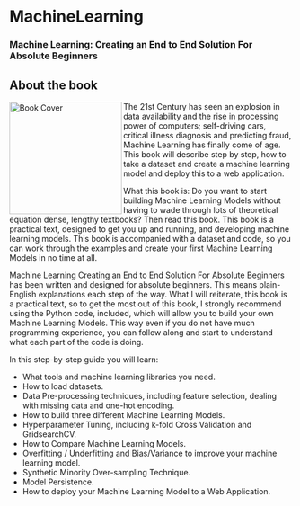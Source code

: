 # MachineLearning


###  Machine Learning: Creating an End to End Solution For Absolute Beginners




## About the book
<a target="_blank" href="https://www.amazon.co.uk/Machine-Learning-Creating-Solution-Beginners-ebook/dp/B07JB516BF/ref=sr_1_3?ie=UTF8&qid=1543154677&sr=8-3&keywords=machine+learning+for+absolute+beginners">
  <img src="https://github.com/tullshaun/MachineLearning/img/book.jpg" alt="Book Cover" width="200" align="left"/>
</a>


The 21st Century has seen an explosion in data availability and the rise in processing power of computers; self-driving cars, critical illness diagnosis and predicting fraud, Machine Learning has finally come of age. This book will describe step by step, how to take a dataset and create a machine learning model and deploy this to a web application. 

What this book is:
Do you want to start building Machine Learning Models without having to wade through lots of theoretical equation dense, lengthy textbooks? Then read this book.
This book is a practical text, designed to get you up and running, and developing machine learning models. This book is accompanied with a dataset and code, so you can work through the examples and create your first Machine Learning Models in no time at all. 

Machine Learning Creating an End to End Solution For Absolute Beginners has been written and designed for absolute beginners. This means plain-English explanations each step of the way. What I will reiterate, this book is a practical text, so to get the most out of this book, I strongly recommend using the Python code, included, which will allow you to build your own Machine Learning Models. This way even if you do not have much programming experience, you can follow along and start to understand what each part of the code is doing.


In this step-by-step guide you will learn:

- What tools and machine learning libraries you need.
- How to load datasets.
- Data Pre-processing techniques, including feature selection, dealing with missing data and one-hot encoding.
- How to build three different Machine Learning Models.
- Hyperparameter Tuning, including k-fold Cross Validation and GridsearchCV.
- How to Compare Machine Learning Models.
- Overfitting / Underfitting and Bias/Variance to improve your machine learning model.
- Synthetic Minority Over-sampling Technique.
- Model Persistence.
- How to deploy your Machine Learning Model to a Web Application.
